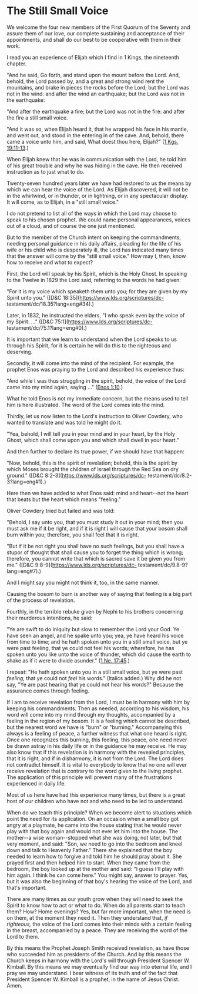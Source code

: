 # The Still Small Voice

We welcome the four new members of the First Quorum of the Seventy and assure
them of our love, our complete sustaining and acceptance of their
appointments, and shall do our best to be cooperative with them in their work.

I read you an experience of Elijah which I find in 1 Kings, the nineteenth
chapter.

"And he said, Go forth, and stand upon the mount before the Lord. And, behold,
the Lord passed by, and a great and strong wind rent the mountains, and brake
in pieces the rocks before the Lord; but the Lord was not in the wind: and
after the wind an earthquake; but the Lord was not in the earthquake:

"And after the earthquake a fire; but the Lord was not in the fire: and after
the fire a still small voice.

"And it was so, when Elijah heard it, that he wrapped his face in his mantle,
and went out, and stood in the entering in of the cave. And, behold, there
came a voice unto him, and said, What doest thou here, Elijah?" ([1 Kgs.
19:11-13](https://www.lds.org/scriptures/ot/1-kgs/19.11-13?lang=eng#10).)

When Elijah knew that he was in communication with the Lord, he told him of
his great trouble and why he was hiding in the cave. He then received
instruction as to just what to do.

Twenty-seven hundred years later we have had restored to us the means by which
we can hear the voice of the Lord. As Elijah discovered, it will not be in the
whirlwind, or in thunder, or in lightning, or in any spectacular display. It
will come, as to Elijah, in a "still small voice."

I do not pretend to list all of the ways in which the Lord may choose to speak
to his chosen prophet. We could name personal appearances, voices out of a
cloud, and of course the one just mentioned.

But to the member of the Church intent on keeping the commandments, needing
personal guidance in his daily affairs, pleading for the life of his wife or
his child who is desperately ill, the Lord has indicated many times that the
answer will come by the "still small voice." How may I, then, know how to
receive and what to expect?

First, the Lord will speak by his Spirit, which is the Holy Ghost. In speaking
to the Twelve in 1829 the Lord said, referring to the words he had given:

"For it is my voice which speaketh them unto you; for they are given by my
Spirit unto you." ([D&amp;C 18:35](https://www.lds.org/scriptures/dc-
testament/dc/18.35?lang=eng#34).)

Later, in 1832, he instructed the elders, "I who speak even by the voice of my
Spirit. ..." ([D&amp;C 75:1](https://www.lds.org/scriptures/dc-
testament/dc/75.1?lang=eng#0).)

It is important that we learn to understand when the Lord speaks to us through
his Spirit, for it is certain he will do this to the righteous and deserving.

Secondly, it will come into the mind of the recipient. For example, the
prophet Enos was praying to the Lord and described his experience thus:

"And while I was thus struggling in the spirit, behold, the voice of the Lord
came into my mind again, saying ..." ([Enos
1:10](https://www.lds.org/scriptures/bofm/enos/1.10?lang=eng#9).)

What he told Enos is not my immediate concern, but the means used to tell him
is here illustrated. The word of the Lord comes into the mind.

Thirdly, let us now listen to the Lord's instruction to Oliver Cowdery, who
wanted to translate and was told he might do it.

"Yea, behold, I will tell you in your mind and in your heart, by the Holy
Ghost, which shall come upon you and which shall dwell in your heart."

And then further to declare its true power, if we should have that happen:

"Now, behold, this is the spirit of revelation; behold, this is the spirit by
which Moses brought the children of Israel through the Red Sea on dry ground."
([D&amp;C 8:2-3](https://www.lds.org/scriptures/dc-
testament/dc/8.2-3?lang=eng#1).)

Here then we have added to what Enos said: mind and heart--not the heart that
beats but the heart which means "feeling."

Oliver Cowdery tried but failed and was told:

"Behold, I say unto you, that you must study it out in your mind; then you
must ask me if it be right, and if it is right I will cause that your bosom
shall burn within you; therefore, you shall feel that it is right.

"But if it be not right you shall have no such feelings, but you shall have a
stupor of thought that shall cause you to forget the thing which is wrong;
therefore, you cannot write that which is sacred save it be given you from
me." ([D&amp;C 9:8-9](https://www.lds.org/scriptures/dc-
testament/dc/9.8-9?lang=eng#7).)

And I might say you might not think it, too, in the same manner.

Causing the bosom to burn is another way of saying that feeling is a big part
of the process of revelation.

Fourthly, in the terrible rebuke given by Nephi to his brothers concerning
their murderous intentions, he said:

"Ye are swift to do iniquity but slow to remember the Lord your God. Ye have
seen an angel, and he spake unto you; yea, ye have heard his voice from time
to time; and he hath spoken unto you in a still small voice, but ye were past
feeling, that ye could not feel his words; wherefore, he has spoken unto you
like unto the voice of thunder, which did cause the earth to shake as if it
were to divide asunder." ([1 Ne.
17:45](https://www.lds.org/scriptures/bofm/1-ne/17.45?lang=eng#44).)

I repeat: "He hath spoken unto you in a still small voice, but ye were past
_feeling,_ that ye could not _feel_ his words." (Italics added.) Why did he
not say, "Ye are past hearing that ye could not hear his words?" Because the
assurance comes through feeling.

If I am to receive revelation from the Lord, I must be in harmony with him by
keeping his commandments. Then as needed, according to his wisdom, his word
will come into my mind through my thoughts, accompanied by a feeling in the
region of my bosom. It is a feeling which cannot be described, but the nearest
word we have is "burn" or "burning." Accompanying this always is a feeling of
peace, a further witness that what one heard is right. Once one recognizes
this burning, this feeling, this peace, one need never be drawn astray in his
daily life or in the guidance he may receive. He may also know that if this
revelation is in harmony with the revealed principles, that it is right, and
if in disharmony, it is not from the Lord. The Lord does not contradict
himself. It is vital to everybody to know that no one will ever receive
revelation that is contrary to the word given to the living prophet. The
application of this principle will prevent many of the frustrations
experienced in daily life.

Most of us here have had this experience many times, but there is a great host
of our children who have not and who need to be led to understand.

When do we teach this principle? When we become alert to situations which
point the need for its application. On an occasion when a small boy got angry
at a playmate, he came into the house stating that he would never play with
that boy again and would not ever let him into the house. The mother--a wise
woman--stopped what she was doing, not later, but that very moment, and said:
"Son, we need to go into the bedroom and kneel down and talk to Heavenly
Father." There she explained that the boy needed to learn how to forgive and
told him he should pray about it. She prayed first and then helped him to
start. When they came from the bedroom, the boy looked up at the mother and
said: "I guess I'll play with him again. I think he can come here." You might
say, answer to prayer. Yes, but it was also the beginning of that boy's
hearing the voice of the Lord, and that's important.

There are many times as our youth grow when they will need to seek the Spirit
to know how to act or what to do. When do all parents start to teach them?
How? Home evenings? Yes, but far more important, when the need is on them, at
the moment they need it. Then they understand that, _if righteous,_ the voice
of the Lord comes into their minds with a certain feeling in the breast,
accompanied by a peace. They are receiving the word of the Lord to them.

By this means the Prophet Joseph Smith received revelation, as have those who
succeeded him as presidents of the Church. And by this means the Church keeps
in harmony with the Lord's will through President Spencer W. Kimball. By this
means we may eventually find our way into eternal life, and I pray we may
understand. I bear witness of its truth and of the fact that President Spencer
W. Kimball is a prophet, in the name of Jesus Christ. Amen.

